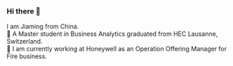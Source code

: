 ### Hi there 👋

<!--
**JM0327/JM0327** is a ✨ _special_ ✨ repository because its `README.md` (this file) appears on your GitHub profile.

Here are some ideas to get you started:

- 🔭 I’m currently working on ...
- 🌱 I’m currently learning ...
- 👯 I’m looking to collaborate on ...
- 🤔 I’m looking for help with ...
-  Ask me about ...
- 📫 How to reach me: ...
- 😄 Pronouns: ...
- ⚡ Fun fact: ...
-->
I am Jiaming from China.    
💬 A Master student in Business Analytics graduated from HEC Lausanne, Switzerland.   
🔭 I am currently working at Honeywell as an Operation Offering Manager for Fire business.   

